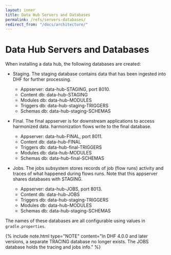 ```yaml
---
layout: inner
title: Data Hub Servers and Databases
permalink: /refs/servers-databases/
redirect_from: "/docs/architecture/"
---
```


# Data Hub Servers and Databases

When installing a data hub, the following databases are created:

* Staging.  The staging database contains data that has been ingested into DHF for further processing.
  * Appserver:   data-hub-STAGING, port 8010.
  * Content db:  data-hub-STAGING
  * Modules db:  data-hub-MODULES
  * Triggers db: data-hub-staging-TRIGGERS
  * Schemas db:  data-hub-staging-SCHEMAS

* Final.  The final appserver is for downstream applications to access harmonized data.  harmonization flows write to the final database.

  * Appserver:   data-hub-FINAL, port 8011.
  * Content db:  data-hub-FINAL
  * Triggers db: data-hub-final-TRIGGERS
  * Modules db:  data-hub-MODULES
  * Schemas db:  data-hub-final-SCHEMAS

* Jobs.  The jobs subsystem stores records of job  (flow runs) activity and traces of what happened during flows runs.  Note that this appserver shares databases with STAGING.
  * Appserver:   data-hub-JOBS, port 8013.
  * Content db:  data-hub-JOBS
  * Triggers db: data-hub-staging-TRIGGERS
  * Modules db:  data-hub-MODULES
  * Schemas db:  data-hub-staging-SCHEMAS

The names of these databases are all configurable using values in `gradle.properties`.

{% include note.html type="NOTE" content="In DHF 4.0.0 and later versions, a separate TRACING database no longer exists. The JOBS database holds the tracing and jobs info." %}
